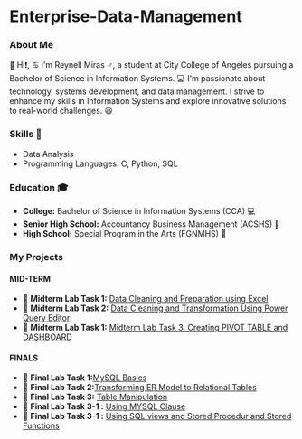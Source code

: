 # Enterprise-Data-Management

### About Me
👋 Hi❗, ♋ I'm Reynell Miras ♂️, a student at City College of Angeles pursuing a Bachelor of Science in Information Systems. 💻 I'm passionate about technology, systems development, and data management. I strive to enhance my skills in Information Systems and explore innovative solutions to real-world challenges. 😃

### Skills 💪
- Data Analysis
- Programming Languages: C, Python, SQL

### Education 🎓
- **College:** Bachelor of Science in Information Systems (CCA) 💻
- **Senior High School:** Accountancy Business Management (ACSHS) 🧾
- **High School:** Special Program in the Arts (FGNMHS) 🎨

### My Projects 
#### MID-TERM
- 📂 **Midterm Lab Task 1:** [Data Cleaning and Preparation using Excel](https://github.com/ReynellMiras24-103/Enterprise-Data-Management/tree/9ecab0a36b6d6305b8069ee1c765bad0e28c3225/Midterm%20Lab%20Task%201)
- 📂 **Midterm Lab Task 2:** [Data Cleaning and Transformation Using Power Query Editor](https://github.com/ReynellMiras24-103/Enterprise-Data-Management/tree/f94f2d7a7a4f092c773e5ade4bcdf7591df36dad/Mid%20Term%20Lab%20Task%202)
- 📂 **Midterm Lab Task 1:** [Midterm Lab Task 3. Creating PIVOT TABLE and DASHBOARD
](https://github.com/ReynellMiras24-103/Enterprise-Data-Management/blob/35027bc114b232225dd2d6f1f06dc676e5486502/Mid%20Term%20Lab%203/README.md)

#### FINALS 
- 📂 **Final Lab Task 1:**[MySQL Basics](https://github.com/ReynellMiras24-103/Enterprise-Data-Management/blob/20a062a9de1f3836e3d775ef77071eb058209d09/Final%20Lab%20Task%201%20/README.md)
- 📂 **Final Lab Task 2:**[Transforming ER Model to Relational Tables](https://github.com/ReynellMiras24-103/Enterprise-Data-Management/blob/f531bc63df23f3f74701cbcd7097e1f82e808c27/Final%20Lab%20Task%202/README.md)
- 📂 **Final Lab Task 3:** [Table Manipulation](https://github.com/ReynellMiras24-103/Enterprise-Data-Management/blob/658976c086ebea8d85bcf00630f1b992c1923f8d/Final%20Lab%20Task%203/README.md)
- 📂 **Final Lab Task 3-1 :** [Using MYSQL Clause](https://github.com/ReynellMiras24-103/Enterprise-Data-Management/tree/2c1668df81a641e1066344388b4cbe9d855adea4/Final%20Task%203-1)
- 📂 **Final Lab Task 3-1 :** [Using SQL views and Stored Procedur and Stored Functions](https://github.com/ReynellMiras24-103/Enterprise-Data-Management/blob/c1883a5c455a213308c357c4dd93513610e6bd82/Final%20Task%205%20/README.md)
